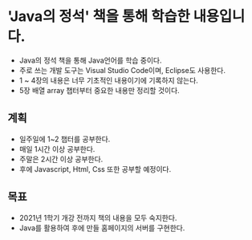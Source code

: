 # 'Java의 정석' 책을 통해 학습한 내용입니다.

- Java의 정석 책을 통해 Java언어를 학습 중이다.
- 주로 쓰는 개발 도구는 Visual Studio Code이며, Eclipse도 사용한다.
- 1 ~ 4장의 내용은 너무 기초적인 내용이기에 기록하지 않는다.
- 5장 배열 array 챕터부터 중요한 내용만 정리할 것이다.

## 계획
- 일주일에 1~2 챕터를 공부한다.
- 매일 1시간 이상 공부한다.
- 주말은 2시간 이상 공부한다.
- 후에 Javascript, Html, Css 또한 공부할 예정이다.

## 목표
- 2021년 1학기 개강 전까지 책의 내용을 모두 숙지한다.
- Java를 활용하여 후에 만들 홈페이지의 서버를 구현한다.
